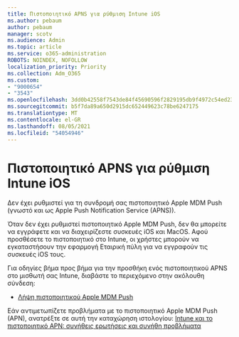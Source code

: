 ```yaml
---
title: Πιστοποιητικό APNS για ρύθμιση Intune iOS
ms.author: pebaum
author: pebaum
manager: scotv
ms.audience: Admin
ms.topic: article
ms.service: o365-administration
ROBOTS: NOINDEX, NOFOLLOW
localization_priority: Priority
ms.collection: Adm_O365
ms.custom:
- "9000654"
- "3543"
ms.openlocfilehash: 3dd0b42558f7543de84f45690596f2829195db9f4972c54ed239add7fe87b37c
ms.sourcegitcommit: b5f7da89a650d2915dc652449623c78be6247175
ms.translationtype: MT
ms.contentlocale: el-GR
ms.lasthandoff: 08/05/2021
ms.locfileid: "54054946"
---
```

# <a name="intune-ios-set-up-apns-certificate"></a>Πιστοποιητικό APNS για ρύθμιση Intune iOS

Δεν έχει ρυθμιστεί για τη συνδρομή σας πιστοποιητικό Apple MDM Push (γνωστό και ως Apple Push Notification Service (APNS)).

Όταν δεν έχει ρυθμιστεί πιστοποιητικό Apple MDM Push, δεν θα μπορείτε να εγγράφετε και να διαχειρίζεστε συσκευές iOS και MacOS. Αφού προσθέσετε το πιστοποιητικό στο Intune, οι χρήστες μπορούν να εγκαταστήσουν την εφαρμογή Εταιρική πύλη για να εγγραφούν τις συσκευές iOS τους.

Για οδηγίες βήμα προς βήμα για την προσθήκη ενός πιστοποιητικού APNS στο μισθωτή σας Intune, διαβάστε το περιεχόμενο στην ακόλουθη σύνδεση:

- [Λήψη πιστοποιητικού Apple MDM Push](https://docs.microsoft.com/mem/intune/enrollment/apple-mdm-push-certificate-get)

Εάν αντιμετωπίζετε προβλήματα με το πιστοποιητικό Apple MDM Push (APN), ανατρέξτε σε αυτή την καταχώρηση ιστολογίου: [Intune και το πιστοποιητικό APN: συνήθεις ερωτήσεις και συνήθη προβλήματα](https://techcommunity.microsoft.com/t5/Intune-Customer-Success/Intune-and-the-APNs-certificate-FAQ-and-common-issues/ba-p/280121)
